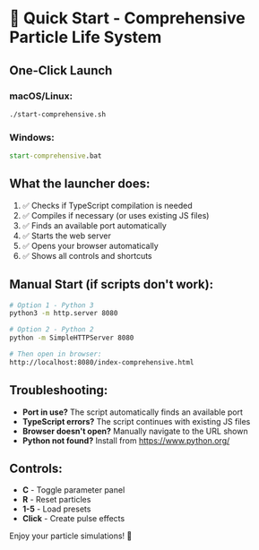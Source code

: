 # 🚀 Quick Start - Comprehensive Particle Life System

## One-Click Launch

### macOS/Linux:
```bash
./start-comprehensive.sh
```

### Windows:
```cmd
start-comprehensive.bat
```

## What the launcher does:
1. ✅ Checks if TypeScript compilation is needed
2. ✅ Compiles if necessary (or uses existing JS files)
3. ✅ Finds an available port automatically
4. ✅ Starts the web server
5. ✅ Opens your browser automatically
6. ✅ Shows all controls and shortcuts

## Manual Start (if scripts don't work):
```bash
# Option 1 - Python 3
python3 -m http.server 8080

# Option 2 - Python 2
python -m SimpleHTTPServer 8080

# Then open in browser:
http://localhost:8080/index-comprehensive.html
```

## Troubleshooting:
- **Port in use?** The script automatically finds an available port
- **TypeScript errors?** The script continues with existing JS files
- **Browser doesn't open?** Manually navigate to the URL shown
- **Python not found?** Install from https://www.python.org/

## Controls:
- **C** - Toggle parameter panel
- **R** - Reset particles  
- **1-5** - Load presets
- **Click** - Create pulse effects

Enjoy your particle simulations! 🎨